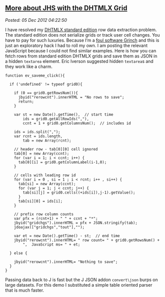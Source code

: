 [More about JHS with 
the DHTMLX Grid](http://bakerjd99.wordpress.com/2012/12/04/more-about-jhs-with-dhtmlx-the-grid/)
---------------------------------------------------------------------------------------------------------------------

*Posted: 05 Dec 2012 04:22:50*

I have resolved my [DHTMLX standard
edition](http://dhtmlx.com/docs/download.shtml) row data extraction
problem. The standard edition does not serialize grids or track user
cell changes. You have to pay for such luxuries. Because I’m a [foul
software Grinch](http://www.youtube.com/watch?v=ZgP0aUKlmNw) and this is
just an exploratory hack I had to roll my own. I am posting the relevant
JavaScript because I could not find similar examples. Here is how you
can fetch rows from standard edition DHTMLX grids and save them as JSON
in a hidden `textarea` element. Eric Iverson suggested hidden
`textarea`s and they work like a charm.


    function ev_saveme_click(){

      if ('undefined' != typeof grid0){
      
        if (0 == grid0.getRowsNum()){
          jbyid("rerowcnt").innerHTML = "No rows to save"; 
          return;
        }

        var st = new Date().getTime(),  // start time  
            ids = grid0.getAllRowIds(","),
            ccnt = 1 + grid0.getColumnsNum();  // includes id
          
        ids = ids.split(",");  
        var rcnt = ids.length,
            tab = new Array(rcnt);
        
        // header row - tab[0][0] cell ignored
        tab[0] = new Array(ccnt);  
        for (var i = 1; i < ccnt; i++) {
          tab[0][i] = grid0.getColumnLabel(i-1,0); 
        }
         
        // cells with leading row id
        for (var i = 0 , si = 1 ; i < rcnt; i++ , si++) {
          tab[si] = new Array(ccnt);
          for (var j = 1; j < ccnt; j++) {
            tab[si][j] = grid0.cells((+ids[i]),j-1).getValue();
          }
          tab[si][0] = ids[i];
        }
      
        // prefix row column counts 
        var pfx = (rcnt+1) + " " + ccnt + "*";
        jbyid("gridchgs").innerHTML = pfx + JSON.stringify(tab);
        jdoajax(["gridchgs","tout"],"");
      
        var et = new Date().getTime() - st;  // end time    
        jbyid("rerowcnt").innerHTML= " row count= " + grid0.getRowsNum() +  
            ",  JavaScript ms= " + et; 
            
      } else {
      
        jbyid("rerowcnt").innerHTML= "Nothing to save";     
      }
    }

Passing data back to J is fast but the J JSON addon `convert\json` burps
on large datasets. For this demo I substituted a simple table oriented
parser that is much faster.
